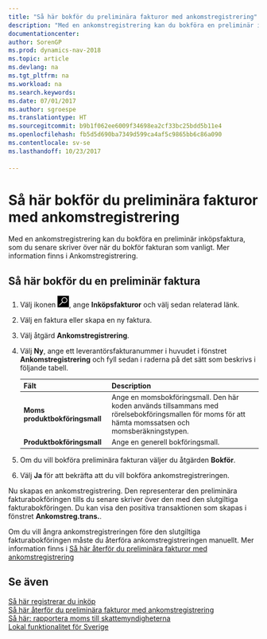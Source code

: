 ```yaml
---
title: "Så här bokför du preliminära fakturor med ankomstregistrering"
description: "Med en ankomstregistrering kan du bokföra en preliminär inköpsfaktura, som du senare skriver över när du bokför fakturan som vanligt."
documentationcenter: 
author: SorenGP
ms.prod: dynamics-nav-2018
ms.topic: article
ms.devlang: na
ms.tgt_pltfrm: na
ms.workload: na
ms.search.keywords: 
ms.date: 07/01/2017
ms.author: sgroespe
ms.translationtype: HT
ms.sourcegitcommit: b9b1f062ee6009f34698ea2cf33bc25bdd5b11e4
ms.openlocfilehash: fb5d5d690ba7349d599ca4af5c9865bb6c86a090
ms.contentlocale: sv-se
ms.lasthandoff: 10/23/2017

---
```

# <a name="how-to-post-preliminary-invoices-by-using-inward-registration"></a>Så här bokför du preliminära fakturor med ankomstregistrering
Med en ankomstregistrering kan du bokföra en preliminär inköpsfaktura, som du senare skriver över när du bokför fakturan som vanligt. Mer information finns i Ankomstregistrering.  

## <a name="to-post-a-preliminary-invoice"></a>Så här bokför du en preliminär faktura  

1.  Välj ikonen ![Söka efter sida eller rapport](../../media/ui-search/search_small.png "ikonen Söka efter sida eller rapport"), ange **Inköpsfakturor** och välj sedan relaterad länk.  
2.  Välj en faktura eller skapa en ny faktura.  
3.  Välj åtgärd **Ankomstregistrering**.  
4.  Välj **Ny**, ange ett leverantörsfakturanummer i huvudet i fönstret **Ankomstregistrering** och fyll sedan i raderna på det sätt som beskrivs i följande tabell.  

    |Fält|Description|  
    |---------------------------------|---------------------------------------|  
    |**Moms produktbokföringsmall**|Ange en momsbokföringsmall. Den här koden används tillsammans med rörelsebokföringsmallen för moms för att hämta momssatsen och momsberäkningstypen.|  
    |**Produktbokföringsmall**|Ange en generell bokföringsmall.|  

5.  Om du vill bokföra preliminära fakturan väljer du åtgärden **Bokför**.  
6.  Välj **Ja** för att bekräfta att du vill bokföra ankomstregistreringen.  

Nu skapas en ankomstregistrering. Den representerar den preliminära fakturabokföringen tills du senare skriver över den med den slutgiltiga fakturabokföringen. Du kan visa den positiva transaktionen som skapas i fönstret **Ankomstreg.trans.**.  

Om du vill ångra ankomstregistreringen före den slutgiltiga fakturabokföringen måste du återföra ankomstregistreringen manuellt. Mer information finns i [Så här återför du preliminära fakturor med ankomstregistrering](how-to-reverse-preliminary-invoices-by-using-inward-registration.md)  

## <a name="see-also"></a>Se även  
 [Så här registrerar du inköp](../../purchasing-how-record-purchases.md)   
 [Så här återför du preliminära fakturor med ankomstregistrering](how-to-reverse-preliminary-invoices-by-using-inward-registration.md)   
 [Så här: rapportera moms till skattemyndigheterna](../../finance-how-report-vat.md)   
 [Lokal funktionalitet för Sverige](sweden-local-functionality.md)

